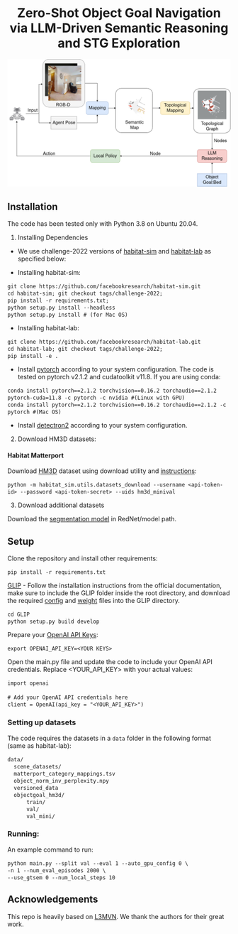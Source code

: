 <p align="center">
  <h1 align="center">Zero-Shot Object Goal Navigation via LLM-Driven Semantic Reasoning and STG Exploration</h1>
  <img src="docs/main.png" width="700">
</p>


## Installation

The code has been tested only with Python 3.8 on Ubuntu 20.04.

1. Installing Dependencies
- We use challenge-2022 versions of [habitat-sim](https://github.com/facebookresearch/habitat-sim) and [habitat-lab](https://github.com/facebookresearch/habitat-lab) as specified below:

- Installing habitat-sim:
```
git clone https://github.com/facebookresearch/habitat-sim.git
cd habitat-sim; git checkout tags/challenge-2022; 
pip install -r requirements.txt; 
python setup.py install --headless
python setup.py install # (for Mac OS)
```

- Installing habitat-lab:
```
git clone https://github.com/facebookresearch/habitat-lab.git
cd habitat-lab; git checkout tags/challenge-2022; 
pip install -e .
```

- Install [pytorch](https://pytorch.org/) according to your system configuration. The code is tested on pytorch v2.1.2 and cudatoolkit v11.8. If you are using conda:
```
conda install pytorch==2.1.2 torchvision==0.16.2 torchaudio==2.1.2 pytorch-cuda=11.8 -c pytorch -c nvidia #(Linux with GPU)
conda install pytorch==2.1.2 torchvision==0.16.2 torchaudio==2.1.2 -c pytorch #(Mac OS)
```
- Install [detectron2](https://github.com/facebookresearch/detectron2/) according to your system configuration. 

2. Download HM3D datasets:

#### Habitat Matterport
Download [HM3D](https://aihabitat.org/datasets/hm3d/) dataset using download utility and [instructions](https://github.com/facebookresearch/habitat-sim/blob/089f6a41474f5470ca10222197c23693eef3a001/datasets/HM3D.md):
```
python -m habitat_sim.utils.datasets_download --username <api-token-id> --password <api-token-secret> --uids hm3d_minival
```

3. Download additional datasets

Download the [segmentation model](https://drive.google.com/file/d/1U0dS44DIPZ22nTjw0RfO431zV-lMPcvv/view?usp=share_link) in RedNet/model path.


## Setup
Clone the repository and install other requirements:
```
pip install -r requirements.txt
```

[GLIP](https://github.com/microsoft/GLIP) - Follow the installation instructions from the official documentation, make sure to include the GLIP folder inside the root directory, and download the required [config](https://github.com/microsoft/GLIP/blob/main/configs/pretrain/glip_Swin_L.yaml) and [weight](https://huggingface.co/GLIPModel/GLIP/blob/main/glip_large_model.pth) files into the GLIP directory.
```
cd GLIP
python setup.py build develop 
```

Prepare your [OpenAI API Keys](https://platform.openai.com/account/api-keys):

```
export OPENAI_API_KEY=<YOUR KEYS>
```
Open the main.py file and update the code to include your OpenAI API credentials. Replace <YOUR_API_KEY> with your actual values:

```
import openai

# Add your OpenAI API credentials here
client = OpenAI(api_key = "<YOUR_API_KEY>")
```

### Setting up datasets
The code requires the datasets in a `data` folder in the following format (same as habitat-lab):
```
data/
  scene_datasets/
  matterport_category_mappings.tsv
  object_norm_inv_perplexity.npy
  versioned_data
  objectgoal_hm3d/
      train/
      val/
      val_mini/
```


### Running: 
An example command to run:
```
python main.py --split val --eval 1 --auto_gpu_config 0 \
-n 1 --num_eval_episodes 2000 \
--use_gtsem 0 --num_local_steps 10
```

## Acknowledgements

This repo is heavily based on [L3MVN](https://github.com/ybgdgh/L3MVN). We thank the authors for their great work.
